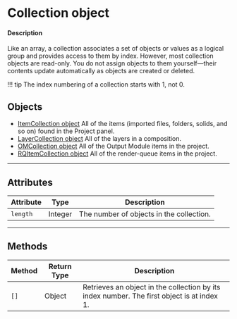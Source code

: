 # Collection object

#### Description

Like an array, a collection associates a set of objects or values as a logical group and provides access to them by index. However, most collection objects are read-only. You do not assign objects to them yourself—their contents update automatically as objects are created or deleted.

!!! tip
    The index numbering of a collection starts with 1, not 0.

## Objects

- [ItemCollection object](../items/itemcollection.md) All of the items (imported files, folders, solids, and so on) found in the Project panel.
- [LayerCollection object](../layers/layercollection.md) All of the layers in a composition.
- [OMCollection object](../renderqueue/omcollection.md) All of the Output Module items in the project.
- [RQItemCollection object](../renderqueue/rqitemcollection.md) All of the render-queue items in the project.

---

## Attributes

| Attribute |  Type   |               Description                |
| --------- | ------- | ---------------------------------------- |
| `length`  | Integer | The number of objects in the collection. |

---

## Methods

| Method | Return Type |                                        Description                                         |
| ------ | ----------- | ------------------------------------------------------------------------------------------ |
| `[]`   | Object      | Retrieves an object in the collection by its index number. The first object is at index 1. |
